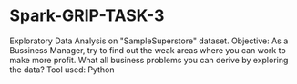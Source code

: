 # Spark-GRIP-TASK-3
Exploratory Data Analysis on "SampleSuperstore" dataset.
Objective:
As a Bussiness Manager, try to find out the weak areas where you can work to make more profit.
What all business problems you can derive by exploring the data?
Tool used: Python

